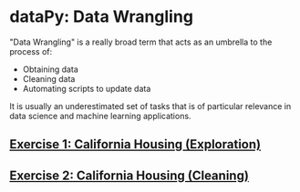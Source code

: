 # dataPy: Data Wrangling

"Data Wrangling" is a really broad term that acts as an umbrella to the process of:
* Obtaining data
* Cleaning data
* Automating scripts to update data

It is usually an underestimated set of tasks that is of particular relevance in data science and machine learning applications.


## [Exercise 1: California Housing (Exploration)](../scripts/housingExploring.py)
## [Exercise 2: California Housing (Cleaning)](../scripts/housingCleaning.py)
